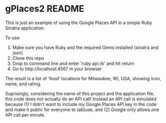 # gPlaces2 README

This is just an example of using the Google Places API in a simple Ruby Sinatra application.

To use:

1. Make sure you have Ruby and the required Gems installed (sinatra and json)
2. Clone this repo
3. Drop to command line and enter 'ruby api.rb' and hit return
4. Go to http://localhost:4567 in your browser

The result is a list of 'food' locations for Milwaukee, WI, USA, showing icon, name, and rating.

Suprisingly, considering the name of this project and the application file, this code does not actually do an API call! Instead an API call is simulated because (1) I didn't want to include my Google Places API key in the code and make it public for everyone to (ab)use, and (2) Google only allows one API call per minute.